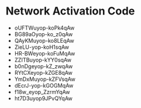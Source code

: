 # Network Activation Code
* oUFTWuyop-koPk4qAw
* BG89aOyop-ko_z0qAw
* QAyKMuyop-ko8LEqAw
* ZieLU-yop-koH1sqAw
* HR-BWeyop-koFuMqAw
* ZZITBuyop-kYY0sqAw
* b0nDgeyop-kZ_zwqAw
* RYtCXeyop-kZGE8qAw
* YmDxMuyop-kZFVsqAw
* dEcrJ-yop-kGOGMqAw
* f18w_eyop_ZzrmYqAw
* ht7D3uyop9JPvQYqAw
